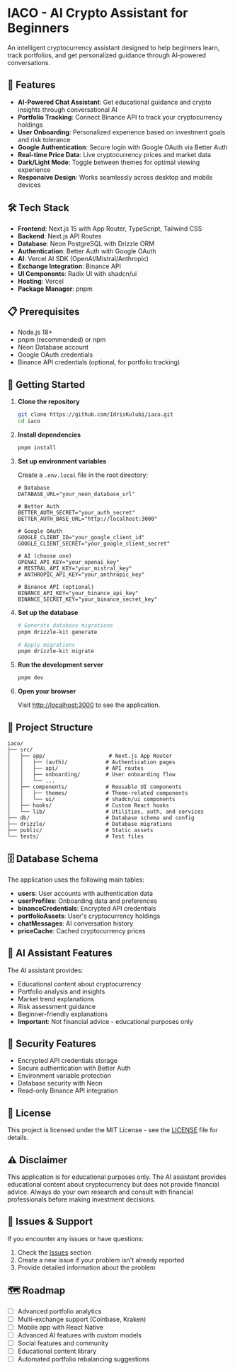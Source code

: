 # IACO - AI Crypto Assistant for Beginners

An intelligent cryptocurrency assistant designed to help beginners learn, track portfolios, and get personalized guidance through AI-powered conversations.

## 🚀 Features

- **AI-Powered Chat Assistant**: Get educational guidance and crypto insights through conversational AI
- **Portfolio Tracking**: Connect Binance API to track your cryptocurrency holdings
- **User Onboarding**: Personalized experience based on investment goals and risk tolerance  
- **Google Authentication**: Secure login with Google OAuth via Better Auth
- **Real-time Price Data**: Live cryptocurrency prices and market data
- **Dark/Light Mode**: Toggle between themes for optimal viewing experience
- **Responsive Design**: Works seamlessly across desktop and mobile devices

## 🛠️ Tech Stack

- **Frontend**: Next.js 15 with App Router, TypeScript, Tailwind CSS
- **Backend**: Next.js API Routes
- **Database**: Neon PostgreSQL with Drizzle ORM
- **Authentication**: Better Auth with Google OAuth
- **AI**: Vercel AI SDK (OpenAI/Mistral/Anthropic)
- **Exchange Integration**: Binance API
- **UI Components**: Radix UI with shadcn/ui
- **Hosting**: Vercel
- **Package Manager**: pnpm

## 📋 Prerequisites

- Node.js 18+
- pnpm (recommended) or npm
- Neon Database account
- Google OAuth credentials
- Binance API credentials (optional, for portfolio tracking)

## 🚀 Getting Started

1. **Clone the repository**

   ```bash
   git clone https://github.com/IdrisKulubi/iaco.git
   cd iaco
   ```

2. **Install dependencies**

   ```bash
   pnpm install
   ```

3. **Set up environment variables**
   
   Create a `.env.local` file in the root directory:

   ```env
   # Database
   DATABASE_URL="your_neon_database_url"
   
   # Better Auth
   BETTER_AUTH_SECRET="your_auth_secret"
   BETTER_AUTH_BASE_URL="http://localhost:3000"
   
   # Google OAuth
   GOOGLE_CLIENT_ID="your_google_client_id"
   GOOGLE_CLIENT_SECRET="your_google_client_secret"
   
   # AI (choose one)
   OPENAI_API_KEY="your_openai_key"
   # MISTRAL_API_KEY="your_mistral_key"
   # ANTHROPIC_API_KEY="your_anthropic_key"
   
   # Binance API (optional)
   BINANCE_API_KEY="your_binance_api_key"
   BINANCE_SECRET_KEY="your_binance_secret_key"
   ```

4. **Set up the database**

   ```bash
   # Generate database migrations
   pnpm drizzle-kit generate
   
   # Apply migrations
   pnpm drizzle-kit migrate
   ```

5. **Run the development server**

   ```bash
   pnpm dev
   ```

6. **Open your browser**
   
   Visit [http://localhost:3000](http://localhost:3000) to see the application.

## 📁 Project Structure

```text
iaco/
├── src/
│   ├── app/                    # Next.js App Router
│   │   ├── (auth)/            # Authentication pages
│   │   ├── api/               # API routes
│   │   ├── onboarding/        # User onboarding flow
│   │   └── ...
│   ├── components/            # Reusable UI components
│   │   ├── themes/            # Theme-related components
│   │   └── ui/                # shadcn/ui components
│   ├── hooks/                 # Custom React hooks
│   └── lib/                   # Utilities, auth, and services
├── db/                        # Database schema and config
├── drizzle/                   # Database migrations
├── public/                    # Static assets
└── tests/                     # Test files
```

## 🗄️ Database Schema

The application uses the following main tables:

- **users**: User accounts with authentication data
- **userProfiles**: Onboarding data and preferences
- **binanceCredentials**: Encrypted API credentials
- **portfolioAssets**: User's cryptocurrency holdings
- **chatMessages**: AI conversation history
- **priceCache**: Cached cryptocurrency prices

## 🤖 AI Assistant Features

The AI assistant provides:

- Educational content about cryptocurrency
- Portfolio analysis and insights
- Market trend explanations
- Risk assessment guidance
- Beginner-friendly explanations
- **Important**: Not financial advice - educational purposes only

## 🔐 Security Features

- Encrypted API credentials storage
- Secure authentication with Better Auth
- Environment variable protection
- Database security with Neon
- Read-only Binance API integration


## 📄 License

This project is licensed under the MIT License - see the [LICENSE](LICENSE) file for details.

## ⚠️ Disclaimer

This application is for educational purposes only. The AI assistant provides educational content about cryptocurrency but does not provide financial advice. Always do your own research and consult with financial professionals before making investment decisions.

## 🐛 Issues & Support

If you encounter any issues or have questions:

1. Check the [Issues](https://github.com/IdrisKulubi/iaco/issues) section
2. Create a new issue if your problem isn't already reported
3. Provide detailed information about the problem

## 🗺️ Roadmap

- [ ] Advanced portfolio analytics
- [ ] Multi-exchange support (Coinbase, Kraken)
- [ ] Mobile app with React Native
- [ ] Advanced AI features with custom models
- [ ] Social features and community
- [ ] Educational content library
- [ ] Automated portfolio rebalancing suggestions
